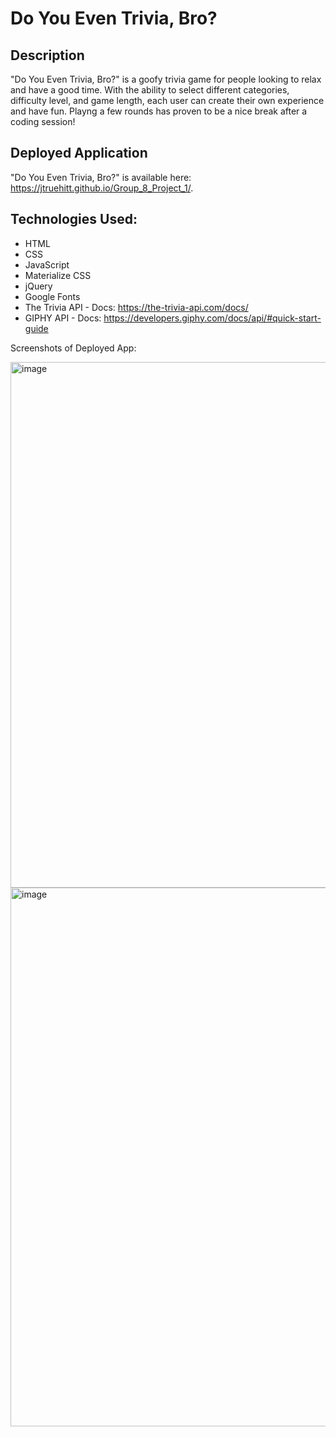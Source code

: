 # Do You Even Trivia, Bro?

## Description

"Do You Even Trivia, Bro?" is a goofy trivia game for people looking to relax and have a good time. With the ability to select different categories, difficulty level, and game length, each user can create their own experience and have fun. Playng a few rounds has proven to be a nice break after a coding session!

## Deployed Application
"Do You Even Trivia, Bro?" is available here: https://jtruehitt.github.io/Group_8_Project_1/.

## Technologies Used:
- HTML
- CSS
- JavaScript
- Materialize CSS
- jQuery
- Google Fonts
- The Trivia API - Docs: https://the-trivia-api.com/docs/
- GIPHY API - Docs: https://developers.giphy.com/docs/api/#quick-start-guide

Screenshots of Deployed App:

<img width="841" alt="image" src="https://user-images.githubusercontent.com/121977575/230795401-f6a04fb6-698d-4a92-94b2-0784b8e3b623.png">

<img width="862" alt="image" src="https://user-images.githubusercontent.com/121977575/230795447-a773bcd9-102b-4101-9028-f8aecae366fb.png">



